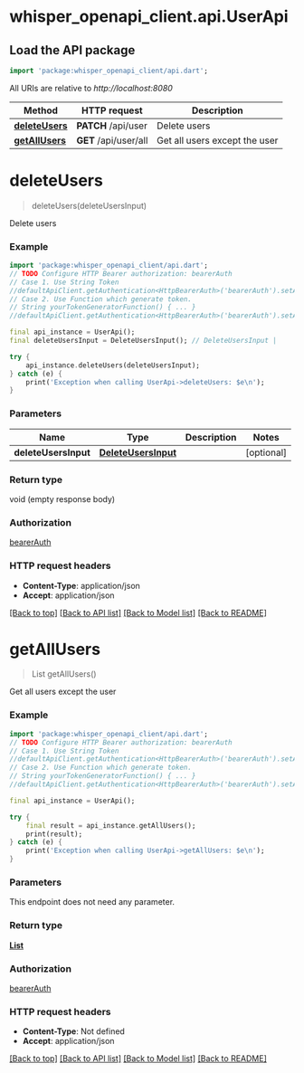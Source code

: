 # whisper_openapi_client.api.UserApi

## Load the API package
```dart
import 'package:whisper_openapi_client/api.dart';
```

All URIs are relative to *http://localhost:8080*

Method | HTTP request | Description
------------- | ------------- | -------------
[**deleteUsers**](UserApi.md#deleteusers) | **PATCH** /api/user | Delete users
[**getAllUsers**](UserApi.md#getallusers) | **GET** /api/user/all | Get all users except the user


# **deleteUsers**
> deleteUsers(deleteUsersInput)

Delete users

### Example
```dart
import 'package:whisper_openapi_client/api.dart';
// TODO Configure HTTP Bearer authorization: bearerAuth
// Case 1. Use String Token
//defaultApiClient.getAuthentication<HttpBearerAuth>('bearerAuth').setAccessToken('YOUR_ACCESS_TOKEN');
// Case 2. Use Function which generate token.
// String yourTokenGeneratorFunction() { ... }
//defaultApiClient.getAuthentication<HttpBearerAuth>('bearerAuth').setAccessToken(yourTokenGeneratorFunction);

final api_instance = UserApi();
final deleteUsersInput = DeleteUsersInput(); // DeleteUsersInput | 

try {
    api_instance.deleteUsers(deleteUsersInput);
} catch (e) {
    print('Exception when calling UserApi->deleteUsers: $e\n');
}
```

### Parameters

Name | Type | Description  | Notes
------------- | ------------- | ------------- | -------------
 **deleteUsersInput** | [**DeleteUsersInput**](DeleteUsersInput.md)|  | [optional] 

### Return type

void (empty response body)

### Authorization

[bearerAuth](../README.md#bearerAuth)

### HTTP request headers

 - **Content-Type**: application/json
 - **Accept**: application/json

[[Back to top]](#) [[Back to API list]](../README.md#documentation-for-api-endpoints) [[Back to Model list]](../README.md#documentation-for-models) [[Back to README]](../README.md)

# **getAllUsers**
> List<ModelsUser> getAllUsers()

Get all users except the user

### Example
```dart
import 'package:whisper_openapi_client/api.dart';
// TODO Configure HTTP Bearer authorization: bearerAuth
// Case 1. Use String Token
//defaultApiClient.getAuthentication<HttpBearerAuth>('bearerAuth').setAccessToken('YOUR_ACCESS_TOKEN');
// Case 2. Use Function which generate token.
// String yourTokenGeneratorFunction() { ... }
//defaultApiClient.getAuthentication<HttpBearerAuth>('bearerAuth').setAccessToken(yourTokenGeneratorFunction);

final api_instance = UserApi();

try {
    final result = api_instance.getAllUsers();
    print(result);
} catch (e) {
    print('Exception when calling UserApi->getAllUsers: $e\n');
}
```

### Parameters
This endpoint does not need any parameter.

### Return type

[**List<ModelsUser>**](ModelsUser.md)

### Authorization

[bearerAuth](../README.md#bearerAuth)

### HTTP request headers

 - **Content-Type**: Not defined
 - **Accept**: application/json

[[Back to top]](#) [[Back to API list]](../README.md#documentation-for-api-endpoints) [[Back to Model list]](../README.md#documentation-for-models) [[Back to README]](../README.md)

